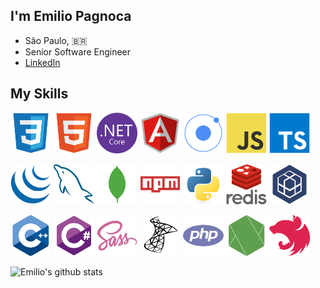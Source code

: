 ## I'm Emilio Pagnoca
- São Paulo, :brazil:
- Senior Software Engineer
- <a href="https://www.linkedin.com/in/emiliopagnoca/" target="_blank">LinkedIn</a>

## My Skills
<img src="https://github.com/devicons/devicon/blob/master/icons/css3/css3-original.svg" height="65"></img>
<img src="https://github.com/devicons/devicon/blob/master/icons/html5/html5-original.svg" height="65"></img>
<img src="https://github.com/devicons/devicon/blob/master/icons/dotnetcore/dotnetcore-original.svg" height="65"></img>
<img src="https://github.com/devicons/devicon/blob/master/icons/angularjs/angularjs-original.svg" height="65"></img>
<img src="https://github.com/devicons/devicon/blob/master/icons/ionic/ionic-original.svg" height="65"></img>
<img src="https://github.com/devicons/devicon/blob/master/icons/javascript/javascript-original.svg" height="65"></img>
<img src="https://github.com/devicons/devicon/blob/master/icons/typescript/typescript-original.svg" height="65"></img>

<img src="https://github.com/devicons/devicon/blob/master/icons/jquery/jquery-original.svg" height="65"></img>
<img src="https://github.com/devicons/devicon/blob/master/icons/mysql/mysql-original.svg" height="65"></img>
<img src="https://github.com/devicons/devicon/blob/master/icons/mongodb/mongodb-plain.svg" height="65"></img>
<img src="https://github.com/devicons/devicon/blob/master/icons/npm/npm-original-wordmark.svg" height="65"></img>
<img src="https://github.com/devicons/devicon/blob/master/icons/python/python-original.svg" height="65"></img>
<img src="https://github.com/devicons/devicon/blob/master/icons/redis/redis-original-wordmark.svg" height="65"></img>
<img src="https://github.com/devicons/devicon/blob/master/icons/sequelize/sequelize-plain.svg" height="65"></img>

<img src="https://github.com/devicons/devicon/blob/master/icons/cplusplus/cplusplus-original.svg" height="65"></img>
<img src="https://github.com/devicons/devicon/blob/master/icons/csharp/csharp-original.svg" height="65"></img>
<img src="https://github.com/devicons/devicon/blob/master/icons/sass/sass-original.svg" height="65"></img>
<img src="https://github.com/devicons/devicon/blob/master/icons/microsoftsqlserver/microsoftsqlserver-plain.svg" height="65"></img>
<img src="https://github.com/devicons/devicon/blob/master/icons/php/php-plain.svg" height="65"></img>
<img src="https://github.com/devicons/devicon/blob/master/icons/nodejs/nodejs-plain.svg" height="65"></img>
<img src="https://github.com/devicons/devicon/blob/master/icons/nestjs/nestjs-plain.svg" height="65"></img>


![Emilio's github stats](https://github-readme-stats.vercel.app/api?username=emilioap&show_icons=true&count_private=true&theme=radical)
